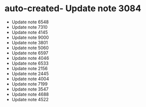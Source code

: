 # auto-created- Update note 3084
- Update note 6548
- Update note 7310
- Update note 4145
- Update note 9000
- Update note 3801
- Update note 5060
- Update note 6597
- Update note 4046
- Update note 6533
- Update note 2156
- Update note 2445
- Update note 4004
- Update note 7199
- Update note 3547
- Update note 4688
- Update note 4522
